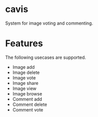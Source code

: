 # cavis

System for image voting and commenting.

# Features

The following usecases are supported.

 - Image add
 - Image delete
 - Image vote
 - Image share
 - Image view
 - Image browse
 - Comment add
 - Comment delete
 - Comment vote
